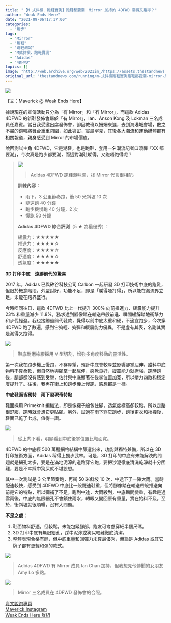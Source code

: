 ```yaml
---
title: "【M 式斜槓．跑鞋實測】跑鞋都要潮　Mirror 加持的 4DFWD 潮得又跑得？"
author: "Weak Ends Here"
date: "2021-09-06T17:17:00"
categories:
  - "跑步"
tags:
  - "Mirror"
  - "跑鞋"
  - "跑鞋測試"
  - "M式斜槓．跑鞋實測"
  - "Adidas"
  - "4DFWD"
topics: []
image: "http://web.archive.org/web/2021im_/https://assets.thestandnews.com/media/photos/4D-10.png"
original_url: "thestandnews.com/running/m-式斜槓跑鞋實測跑鞋都要潮-mirror-加持的-4dfwd-潮得又跑得"
---
```

![](http://web.archive.org/web/2021im_/https://assets.thestandnews.com/media/photos/4D-10.png)

【文：Maverick @ Weak Ends Here】

據說現在的宣傳活動只分為「有 Mirror」和「冇 Mirror」，而這款 Adidas 4DFWD 的新鞋發佈會屬於「有 Mirror」，Ian、Anson Kong 及 Lokman 三名成員任嘉賓。當日我受邀出席發佈會，卻因教班以姍姍來遲，去到海港城會場，數之不盡的鏡粉將舞台重重包圍，如此墟冚，實屬罕見，其後各大潮流和運動媒體都有相關報道，親身感受到 Mirror 的市場價值。

說回測試主角 4DFWD，它是潮鞋，也是跑鞋，套用一名潮流記者口頭禪「XX 都要潮」，今次真是跑步都要潮，而這對潮鞋睇得，又跑唔跑得呢？

> ![](http://web.archive.org/web/2021im_/https://assets.thestandnews.com/media/photos/4045148401433276461.jpg)
> > Adidas 4DFWD 跑鞋潮味濃，找 Mirror 代言很相配。
> 
> **訓練內容：**
> 
> *   雨下，3 公里節奏跑，衝 50 米斜坡 10 次
> *   變速跑 40 分鐘
> *   跑步機慢跑 40 分鐘，2 次
> *   慢跑 50 分鐘
> 
> **Adidas 4DFWD 綜合評測**（5 ★ 為最優秀）：
> 
> 緩震力：★★★★★  
> 推送力：★★★★☆  
> 反應度：★★★★☆  
> 舒適度：★★★★☆  
> 透氣度：★★★★★

**3D 打印中底　遠勝前代的驚喜**

2017 年，Adidas 已與矽谷科技公司 Carbon 一起研發 3D 打印技術中底的跑鞋，但限於概念階段，外型討好，功能不足，即是「睇得唔打得」，所以能在潮流界立足，未能在跑界盛行。

今時唔同往日，這款 4DFWD 比上一代提升 300% 向前推進力、緩震能力提升 23% 和重量減少 11.8%，務求達到腳像踏在輸送帶般前進、瞬間緩解踏地衝擊力和步伐輕盈。我也接觸過前代鞋款，覺得以前中底太重和硬，不適宜跑步，今次穿 4DFWD 跑了數遍，感到它夠輕、夠彈和緩震能力優異，不是虛有其表，名副其實是潮得又跑得。

![](http://web.archive.org/web/2021im_/https://assets.thestandnews.com/media/photos/543029591485417531.jpg)
> 鞋底耐磨橡膠採用 V 型切割，增強多角度移動的靈活性。

第一次我在跑步機上慢跑，不存厚望，預計中底會較厚並影響腳掌屈伸。誰料中底物料不算柔軟，但自然地與腳掌一起屈伸，感覺良好，緩震能力就極強，跑時跑後，腿部都沒有感到受壓，估計與中底顯著在後掌位置加寛，所以壓力四散和穩定度提升了。往後，我再在街上和跑步機上慢跑，感想都是一樣。

**中底鞋面皆獨特　雨下發現奇特點**

鞋面採用 Primeknit 編織法，即是像襪子般包住腳，透氣度極高卻較鬆，所以走路很舒服，跑時就會想它更貼腳。另外，試過在雨下穿它跑步，跑後更衣和換襪後，鞋面已乾了七成，值得一讚。

![](http://web.archive.org/web/2021im_/https://assets.thestandnews.com/media/photos/5951639971794236127.jpg)
> 從上向下看，明顯看到中底後掌位置比鞋面寛。

4DFWD 的中底經 500 萬種網格結構中篩選出來，功能與獨特兼備，所以在 3D 打印技術方面，Adidas 稱得上獨步武林。可是，3D 打印的中底有未能解決的問題就是細孔太多，要是在滿地泥濘的道路穿它跑，要把沙泥徹底清洗乾淨就十分困難，要是不幸踩中狗屎就不堪設想。

其中一次測試是 3 公里節奏跑，再衝 50 米斜坡 10 次，中途下了一陣大雨。當時配速較快，感受到 4DFWD 中底比一般競速鞋重，但將腳像踏在輸送帶般推送向前是它的特點，所以彌補了不足。跑到中途，大雨殺到，中底瞬間變重，有趣是過雲雨後，中底的無限細孔不會鎖住雨水，轉眼又變回原有重量，實在始料不及。至於，衝斜坡就很順暢，沒有大問題。

**不足之處：**

1.  鞋面物料舒適，但較鬆，未能包緊腳部，跑友可考慮穿細半個尺碼。
2.  3D 打印中底有無限細孔，踩中泥濘或狗屎較難徹底清潔。
3.  整體表現合格有餘，但中底重量和回彈力未算最優秀，無論是 Adidas 或其它牌子都有更輕和彈的款式。

![](http://web.archive.org/web/2021im_/https://assets.thestandnews.com/media/photos/3877039495843306830.jpg)
> Adidas 4DFWD 有 Mirror 成員 Ian Chan 加持，但我想見他傳聞的女朋友 Amy Lo 多點。

![](http://web.archive.org/web/2021im_/https://assets.thestandnews.com/media/photos/4413008842770378618.jpg)
> Mirror 三名成員在 4DFWD 發佈會的合照。

[賣文說跑專頁](http://web.archive.org/web/20211229091919/https://www.facebook.com/1841803306084163/)  
[Maverick Instagram](http://web.archive.org/web/20211229091919/https://www.instagram.com/maverick_au/)  
[Weak Ends Here 群組](http://web.archive.org/web/20211229091919/https://www.facebook.com/groups/498772610150499/)